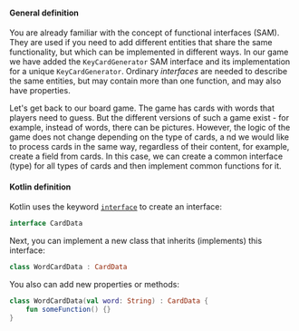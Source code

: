 #### General definition

You are already familiar with the concept of functional interfaces (SAM).
They are used if you need to add different entities that share the same functionality, 
but which can be implemented in different ways. In our game we have added the `KeyCardGenerator` 
SAM interface and its implementation for a unique `KeyCardGenerator`.
Ordinary _interfaces_ are needed to describe the same entities, 
but may contain more than one function, and may also have properties.

Let's get back to our board game.
The game has cards with words that players need to guess. 
But the different versions of such a game exist - for example, instead of words, 
there can be pictures. 
However, the logic of the game does not change depending on the type of cards, a
nd we would like to process cards in the same way, 
regardless of their content, for example, create a field from cards.
In this case, we can create a common interface (type) for all types of cards and then implement 
common functions for it.

#### Kotlin definition

Kotlin uses the keyword [`interface`](https://kotlinlang.org/docs/interfaces.html) to create an interface:

```kotlin
interface CardData
```

Next, you can implement a new class that inherits (implements) this interface:

```kotlin
class WordCardData : CardData
```

You also can add new properties or methods:

```kotlin
class WordCardData(val word: String) : CardData {
    fun someFunction() {}
}
```